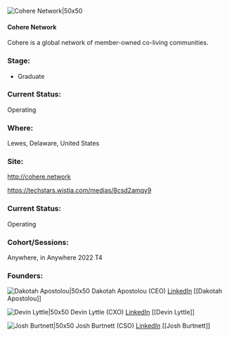 

![Cohere Network|50x50](https://apimg.techstars.com/connect/images/image_files/62d1e0e958d57e0008143379/original/Cohere_Logo.jpeg)

#### Cohere Network
Cohere is a global network of member-owned co-living communities.

### Stage: 
 - Graduate 

### Current Status: 
Operating

### Where:
Lewes, Delaware, United States

### Site:
http://cohere.network

https://techstars.wistia.com/medias/8csd2amqy9



### Current Status: 
Operating

### Cohort/Sessions: 
Anywhere, in Anywhere 2022 T4

### Founders: 

![Dakotah Apostolou|50x50](https://www.f6s.com/content-resource/profiles/3075346_th2.jpg) Dakotah Apostolou (CEO) [LinkedIn](https://linkedin.com/in/dakotah-apostolou-cohere) [[Dakotah Apostolou]]

![Devin Lyttle|50x50](https://www.f6s.com/content-resource/profiles/3068895_th2.jpg) Devin Lyttle (CXO) [LinkedIn](https://linkedin.com/in/dlyttle) [[Devin Lyttle]]

![Josh Burtnett|50x50](https://www.f6s.com/content-resource/profiles/3072318_th2.jpg) Josh Burtnett (CSO) [LinkedIn](https://linkedin.com/in/josh-burtnett-cohere) [[Josh Burtnett]]


